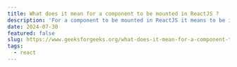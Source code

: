 ```yaml
---
title: What does it mean for a component to be mounted in ReactJS ?
description: 'For a component to be mounted in ReactJS it means to be initialized and inserted in the DOM. Mounting is the initial phase in which the instance of the component is created and inserted into the DOM. When the component gets successfully inserted into the DOM, the component is said to be mounted'
date: 2024-07-30
featured: false
slug: https://www.geeksforgeeks.org/what-does-it-mean-for-a-component-to-be-mounted-in-reactjs
tags:
  - react
---
```

